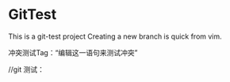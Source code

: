 # GitTest

This is a git-test project
Creating a new branch is quick from vim.


冲突测试Tag：“编辑这一语句来测试冲突”
	
//git 测试：

